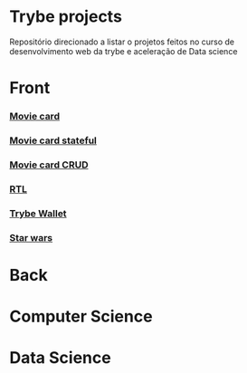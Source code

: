 # Trybe projects

Repositório direcionado a listar o projetos feitos no curso de desenvolvimento web da trybe e aceleração de Data science

# Front

### [Movie card](https://github.com/viniciusfranca019/front-module-trybe-p1-movie-card)

### [Movie card stateful](https://github.com/viniciusfranca019/front-module-trybe-p2-movie-card-stateful)

### [Movie card CRUD](https://github.com/viniciusfranca019/front-module-trybe-p3-movie-card-crud)

### [RTL](https://github.com/viniciusfranca019/front-module-trybe-p4-RTL)

### [Trybe Wallet](https://github.com/viniciusfranca019/front-module-trybe-p5-trybe-wallet)

### [Star wars](https://github.com/viniciusfranca019/front-module-trybe-p6-star-wars)

# Back

# Computer Science

# Data Science